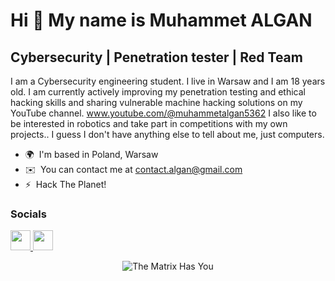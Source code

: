 Hi 👋 My name is Muhammet ALGAN
================================

Cybersecurity | Penetration tester | Red Team
----------------------------------------------

I am a Cybersecurity engineering student. I live in Warsaw and I am 18 years old. I am currently actively improving my penetration testing and ethical hacking skills and sharing vulnerable machine hacking solutions on my YouTube channel. www.youtube.com/@muhammetalgan5362 I also like to be interested in robotics and take part in competitions with my own projects.. I guess I don't have anything else to tell about me, just computers.

* 🌍  I'm based in Poland, Warsaw
* ✉️  You can contact me at [contact.algan@gmail.com](mailto:contact.algan@gmail.com)
* ⚡  Hack The Planet!

### Socials

<a href="https://www.linkedin.com/in/alganmuhammet" target="_blank" rel="noreferrer"> <picture> <source media="(prefers-color-scheme: dark)" srcset="https://raw.githubusercontent.com/danielcranney/readme-generator/main/public/icons/socials/linkedin-dark.svg" /> <source media="(prefers-color-scheme: light)" srcset="https://raw.githubusercontent.com/danielcranney/readme-generator/main/public/icons/socials/linkedin.svg" /> <img src="https://raw.githubusercontent.com/danielcranney/readme-generator/main/public/icons/socials/linkedin.svg" width="32" height="32" /> </picture> </a> <a href="https://www.x.com/mamiclassified" target="_blank" rel="noreferrer"> <picture> <source media="(prefers-color-scheme: dark)" srcset="https://raw.githubusercontent.com/danielcranney/readme-generator/main/public/icons/socials/twitter-dark.svg" /> <source media="(prefers-color-scheme: light)" srcset="https://raw.githubusercontent.com/danielcranney/readme-generator/main/public/icons/socials/twitter.svg" /> <img src="https://raw.githubusercontent.com/danielcranney/readme-generator/main/public/icons/socials/twitter.svg" width="32" height="32" /> </picture> </a> 

<p align="center">
  <img src="https://giffiles.alphacoders.com/355/35512.gif" alt="The Matrix Has You">
</p>

